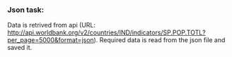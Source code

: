 ### Json task:

Data is retrived from api (URL: http://api.worldbank.org/v2/countries/IND/indicators/SP.POP.TOTL?per_page=5000&format=json). Required data is read from the json file and saved it.
